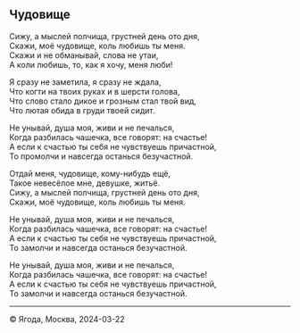 ## Чудовище

Сижу, а мыслей полчища, грустней день ото дня,  
Скажи, моё чудовище, коль любишь ты меня.  
Скажи и не обманывай, слова не утаи,  
А коли любишь, то, как я хочу, меня люби!  

Я сразу не заметила, я сразу не ждала,  
Что когти на твоих руках и в шерсти голова,  
Что слово стало дикое и грозным стал твой вид,  
Что лютая обида в груди твоей сидит.  

Не унывай, душа моя, живи и не печалься,  
Когда разбилась чашечка, все говорят: на счастье!  
А если к счастью ты себя не чувствуешь причастной,  
То промолчи и навсегда останься безучастной.  

Отдай меня, чудовище, кому-нибудь ещё,  
Такое невесёлое мне, девушке, житьё.  
Сижу, а мыслей полчища, грустней день ото дня,  
Скажи, моё чудовище, коль любишь ты меня.  

Не унывай, душа моя, живи и не печалься,  
Когда разбилась чашечка, все говорят: на счастье!  
А если к счастью ты себя не чувствуешь причастной,  
То замолчи и навсегда останься безучастной.  

Не унывай, душа моя, живи и не печалься,  
Когда разбилась чашечка, все говорят: на счастье!  
А если к счастью ты себя не чувствуешь причастной,  
То замолчи и навсегда останься безучастной.  

--------------

© Ягода, Москва, 2024-03-22
